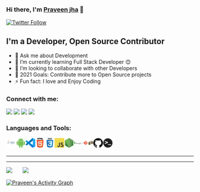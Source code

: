 ### Hi there, I'm [Praveen jha][linkedin] 👋


[![Twitter Follow](https://img.shields.io/twitter/follow/praveen3478?color=1DA1F2&logo=twitter&style=for-the-badge)](https://twitter.com/intent/follow?original_referer=https%3A%2F%2Fgithub.com%2Fpraveen3478&screen_name=praveen3478)

## I'm a Developer, Open Source Contributor

- 💬 Ask me about Development 
- 🌱 I’m currently learning Full Stack Developer 😊
- 👯 I’m looking to collaborate with other  Developers
- 🥅 2021 Goals: Contribute more to Open Source projects
- ⚡ Fun fact: I love and Enjoy Coding

### Connect with me:

<!-- [<img align="left" alt="Praveen jha | Twitter" width="22px" src="https://cdn.jsdelivr.net/npm/simple-icons@v3/icons/twitter.svg" />][twitter]
[<img align="left" alt="Praveen jha | LinkedIn" width="22px" src="https://cdn.jsdelivr.net/npm/simple-icons@v3/icons/linkedin.svg" />][linkedin]
[<img align="left" alt="Praveen jha | Instagram" width="22px" src="https://cdn.jsdelivr.net/npm/simple-icons@v3/icons/instagram.svg" />][instagram] -->
[<img src="https://img.icons8.com/color/48/000000/linkedin.png" width="6.5%"/>](https://www.linkedin.com/in/praveen-jha-/)
[<img src="https://img.icons8.com/color/48/000000/twitter.png" width="6.5%"/>](https://twitter.com/praveen3478)
[<img src="https://img.icons8.com/color/48/000000/instagram.png" width="6.5%"/>](https://instagram.com/mr_praveen_jha_)
[<img src="https://img.icons8.com/fluent/48/000000/google-plus.png" width="6.5%"/>](mailto:praveenjhafbg54321@gmail.com)
<br />

### Languages and Tools:



<img align="left" alt="Visual Studio Code" width="26px" src="https://raw.githubusercontent.com/github/explore/80688e429a7d4ef2fca1e82350fe8e3517d3494d/topics/java/java.png" />
<img align="left" alt="Visual Studio Code" width="26px" src="https://raw.githubusercontent.com/github/explore/80688e429a7d4ef2fca1e82350fe8e3517d3494d/topics/android/android.png" />
<img align="left" alt="Visual Studio Code" width="26px" src="https://raw.githubusercontent.com/github/explore/80688e429a7d4ef2fca1e82350fe8e3517d3494d/topics/visual-studio-code/visual-studio-code.png" />
<img align="left" alt="HTML5" width="26px" src="https://raw.githubusercontent.com/github/explore/80688e429a7d4ef2fca1e82350fe8e3517d3494d/topics/html/html.png" />
<img align="left" alt="CSS3" width="26px" src="https://raw.githubusercontent.com/github/explore/80688e429a7d4ef2fca1e82350fe8e3517d3494d/topics/css/css.png" />
<img align="left" alt="JavaScript" width="26px" src="https://raw.githubusercontent.com/github/explore/80688e429a7d4ef2fca1e82350fe8e3517d3494d/topics/javascript/javascript.png" />
<img align="left" alt="Node.js" width="26px" src="https://raw.githubusercontent.com/github/explore/80688e429a7d4ef2fca1e82350fe8e3517d3494d/topics/nodejs/nodejs.png" />
<img align="left" alt="MongoDB" width="26px" src="https://raw.githubusercontent.com/github/explore/80688e429a7d4ef2fca1e82350fe8e3517d3494d/topics/mongodb/mongodb.png" />
<img align="left" alt="Git" width="26px" src="https://raw.githubusercontent.com/github/explore/80688e429a7d4ef2fca1e82350fe8e3517d3494d/topics/git/git.png" />
<img align="left" alt="GitHub" width="26px" src="https://raw.githubusercontent.com/github/explore/78df643247d429f6cc873026c0622819ad797942/topics/github/github.png" />
<img align="left" alt="Terminal" width="26px" src="https://raw.githubusercontent.com/github/explore/80688e429a7d4ef2fca1e82350fe8e3517d3494d/topics/terminal/terminal.png" />

<br />
<br />




---



---

 <img width="48%" src="https://github-readme-stats.vercel.app/api?username=Praveen-jha&show_icons=true&theme=tokyonight" />   &nbsp; &nbsp; &nbsp;  <img width="48%" src="https://github-readme-streak-stats.herokuapp.com/?user=Praveen-jha&theme=tokyonight" />
  
</p>
<a href="https://github.com/Praveen-jha/Praveen-jha"><img alt=" Praveen's Activity Graph" src="https://activity-graph.herokuapp.com/graph?username=Praveen-jha&bg_color=1F222E&color=F8D866&line=F85D7F&point=FFFFFF&hide_border=true" /></a>


[twitter]: https://twitter.com/praveen3478
<!-- [youtube]: https://youtube.com/codeSTACKr -->
[instagram]: https://instagram.com/mr_praveen_jha_
[linkedin]: https://www.linkedin.com/in/praveen-jha-/


